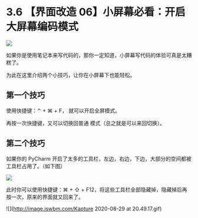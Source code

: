 # 3.6 【界面改造 06】小屏幕必看：开启大屏幕编码模式

![](http://image.iswbm.com/20200804124133.png)

如果你是使用笔记本来写代码的，那你一定知道，小屏幕写代码的体验可真是太糟糕了。

为此在这里介绍两个小技巧，让你在小屏幕下也能轻松。

## 第一个技巧

使用快捷键：⌃ + ⌘ + F， 就可以开启全屏模式。

再按一次快捷键，又可以切换回普通 模式（总之就是可以来回切换）。

## 第二个技巧

如果你的 PyCharm 开启了太多的工具栏，左边，右边，下边，大部分的空间都被工具栏占用了。（如下图）

![](http://image.iswbm.com/image-20200829204125502.png)

此时你可以使用快捷键：⌘ + ⇧ + F12，将这些工具栏全部隐藏掉，隐藏掉后再按一次，原来的界面就又回来了。

![](http://image.iswbm.com/Kapture 2020-08-29 at 20.49.17.gif)




